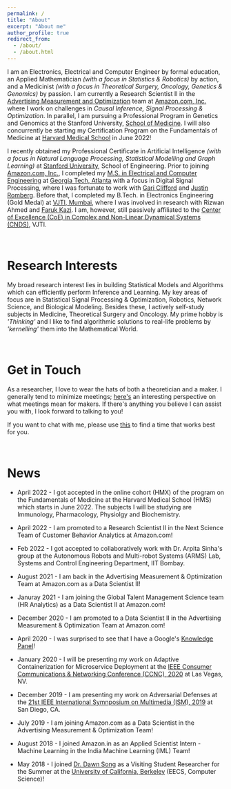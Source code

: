 ```yaml
---
permalink: /
title: "About"
excerpt: "About me"
author_profile: true
redirect_from: 
  - /about/
  - /about.html
---
```


I am an Electronics, Electrical and Computer Engineer by formal education, an Applied Mathematician _(with a focus in Statistics & Robotics)_ by action, and a Medicinist _(with a focus in Theoretical Surgery, Oncology, Genetics & Genomics)_ by passion. I am currently a Research Scientist II in the [Advertising Measurement and Optimization](https://www.amazon.jobs/en/internal/search?base_query=avelloc) team at [Amazon.com, Inc.](https://www.amazon.jobs/en/principles) where I work on challenges in _Causal Inference, Signal Processing & Optimization_. In parallel, I am pursuing a Professional Program in Genetics and Genomics at the Stanford University, [School of Medicine](https://med.stanford.edu/genetics.html). I will also concurrently be starting my Certification Program on the Fundamentals of Medicine at [Harvard Medical School](https://hms.harvard.edu/) in June 2022!

I recently obtained my Professional Certificate in Artificial Intelligence _(with a focus in Natural Language Processing, Statistical Modelling and Graph Learning)_ at [Stanford University](https://www.stanford.edu), School of Engineering. Prior to joining [Amazon.com, Inc.](https://www.amazon.jobs/en/principles), I completed my [M.S. in Electrical and Computer Engineering](https://github.com/nishkeni/nishkeni.github.io/blob/master/images/MS_ECE_DegreeCertificate_NishantKeni.pdf) at [Georgia Tech, Atlanta](https://www.gatech.edu/) with a focus in Digital Signal Processing, where I was fortunate to work with [Gari Clifford](http://gdclifford.info/people/gari) and [Justin Romberg](https://jrom.ece.gatech.edu). Before that, I completed my B.Tech. in Electronics Engineering (Gold Medal) at [VJTI, Mumbai](https://www.vjti.ac.in/), where I was involved in research with Rizwan Ahmed and [Faruk Kazi](https://www.vjti.ac.in/images/coe-cnds/project/resume/kazi_sir.pdf). I am, however, still passively affiliated to the [Center of Excellence (CoE) in Complex and Non-Linear Dynamical Systems (CNDS)](https://www.vjti.ac.in/images/coe-cnds/project/index.html), VJTI. 

<br>

Research Interests
======

My broad research interest lies in building Statistical Models and Algorithms which can efficiently perform Inference and Learning. My key areas of focus are in Statistical Signal Processing & Optimization, Robotics, Network Science, and Biological Modeling. Besides these, I actively self-study subjects in Medicine, Theoretical Surgery and Oncology. My prime hobby is _'Thinking'_ and I like to find algorithmic solutions to real-life problems by _'kernelling'_ them into the Mathematical World.

<br>

Get in Touch
======

As a researcher, I love to wear the hats of both a theoretician and a maker. I generally tend to minimize meetings; [here's](http://www.paulgraham.com/makersschedule.html) an interesting perspective on what meetings mean for makers. If there's anything you believe I can assist you with, I look forward to talking to you! 

If you want to chat with me, please use [this](https://calendly.com/nishant-keni) to find a time that works best for you.


<br>

News
======

* April 2022 - I got accepted in the online cohort (HMX) of the program on the Fundamentals of Medicine at the Harvard Medical School (HMS) which starts in June 2022. The subjects I will be studying are Immunology, Pharmacology, Physiolgy and Biochemistry.

* April 2022 - I am promoted to a Research Scientist II in the Next Science Team of Customer Behavior Analytics at Amazon.com!

* Feb 2022 - I got accepted to collaboratively work with Dr. Arpita Sinha's group at the Autonomous Robots and Multi-robot Systems (ARMS) Lab, Systems and Control Engineering Department, IIT Bombay.

* August 2021 - I am back in the Advertising Measurement & Optimization Team at Amazon.com as a Data Scientist II!

* Januray 2021 - I am joining the Global Talent Management Science team (HR Analytics) as a Data Scientist II at Amazon.com!

* December 2020 - I am promoted to a Data Scientist II in the Advertising Measurement & Optimization Team at Amazon.com!

* April 2020 - I was surprised to see that I have a Google's [Knowledge Panel](https://g.co/kgs/ACAh7S)!

* January 2020 - I will be presenting my work on Adaptive Containerization for Microservice Deployment at the [IEEE Consumer Communications & Networking Conference (CCNC), 2020](https://ccnc2020.ieee-ccnc.org/) at Las Vegas, NV.

* December 2019 - I am presenting my work on Adversarial Defenses at the [21st IEEE International Symnposium on Multimedia (ISM), 2019](https://www.ieee-ism.org/) at San Diego, CA.

* July 2019 - I am joining Amazon.com as a Data Scientist in the Advertising Measurement & Optimization Team!

* August 2018 - I joined Amazon.in as an Applied Scientist Intern - Machine Learning in the India Machine Learning (IML) Team!

* May 2018 - I joined [Dr. Dawn Song](https://people.eecs.berkeley.edu/~dawnsong/) as a Visiting Student Researcher for the Summer at the [University of California, Berkeley](https://engineering.berkeley.edu/) (EECS, Computer Science)!

